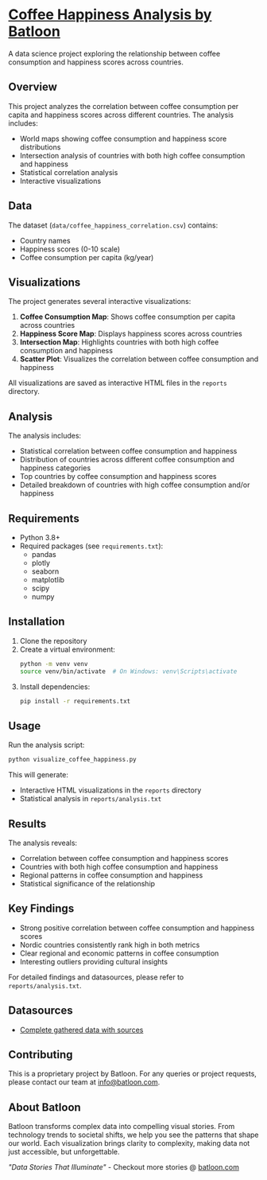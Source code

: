 # [Coffee Happiness Analysis by Batloon](https://www.batloon.com/articles/the-world-s-happiest-countries-also-love-their-coffee)

A data science project exploring the relationship between coffee consumption and happiness scores across countries.

## Overview

This project analyzes the correlation between coffee consumption per capita and happiness scores across different countries. The analysis includes:

- World maps showing coffee consumption and happiness score distributions
- Intersection analysis of countries with both high coffee consumption and happiness
- Statistical correlation analysis
- Interactive visualizations

## Data

The dataset (`data/coffee_happiness_correlation.csv`) contains:
- Country names
- Happiness scores (0-10 scale)
- Coffee consumption per capita (kg/year)

## Visualizations

The project generates several interactive visualizations:

1. **Coffee Consumption Map**: Shows coffee consumption per capita across countries
2. **Happiness Score Map**: Displays happiness scores across countries
3. **Intersection Map**: Highlights countries with both high coffee consumption and happiness
4. **Scatter Plot**: Visualizes the correlation between coffee consumption and happiness

All visualizations are saved as interactive HTML files in the `reports` directory.

## Analysis

The analysis includes:
- Statistical correlation between coffee consumption and happiness
- Distribution of countries across different coffee consumption and happiness categories
- Top countries by coffee consumption and happiness scores
- Detailed breakdown of countries with high coffee consumption and/or happiness

## Requirements

- Python 3.8+
- Required packages (see `requirements.txt`):
  - pandas
  - plotly
  - seaborn
  - matplotlib
  - scipy
  - numpy

## Installation

1. Clone the repository
2. Create a virtual environment:
   ```bash
   python -m venv venv
   source venv/bin/activate  # On Windows: venv\Scripts\activate
   ```
3. Install dependencies:
   ```bash
   pip install -r requirements.txt
   ```

## Usage

Run the analysis script:
```bash
python visualize_coffee_happiness.py
```

This will generate:
- Interactive HTML visualizations in the `reports` directory
- Statistical analysis in `reports/analysis.txt`

## Results

The analysis reveals:
- Correlation between coffee consumption and happiness scores
- Countries with both high coffee consumption and happiness
- Regional patterns in coffee consumption and happiness
- Statistical significance of the relationship

## Key Findings

- Strong positive correlation between coffee consumption and happiness scores
- Nordic countries consistently rank high in both metrics
- Clear regional and economic patterns in coffee consumption
- Interesting outliers providing cultural insights

For detailed findings and datasources, please refer to `reports/analysis.txt`.

## Datasources
- [Complete gathered data with sources](https://docs.google.com/spreadsheets/d/1vRpLwm25Lp9K-2nKuGWBfbNAnOMjMXpyC30_71CxeWI/edit?usp=sharing) 

## Contributing

This is a proprietary project by Batloon. For any queries or project requests, please contact our team at info@batloon.com.

## About Batloon

Batloon transforms complex data into compelling visual stories. From technology trends to societal shifts, we help you see the patterns that shape our world. Each visualization brings clarity to complexity, making data not just accessible, but unforgettable.


*"Data Stories That Illuminate"* - Checkout more stories @ [batloon.com](https://www.batloon.com/)
